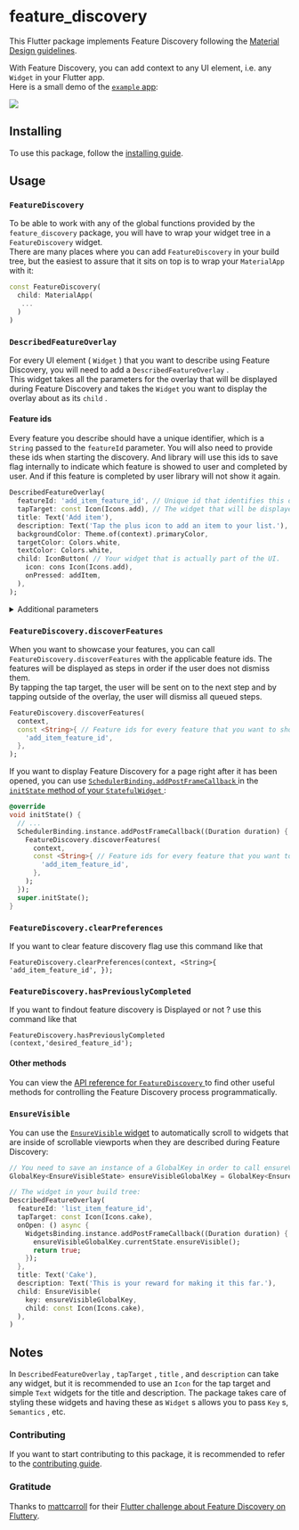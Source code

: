 # feature_discovery

This Flutter package implements Feature Discovery following the [Material Design guidelines](https://material.io/archive/guidelines/growth-communications/feature-discovery.html).  

With Feature Discovery, you can add context to any UI element, i.e. any `Widget` in your Flutter app.  
Here is a small demo of the [ `example` app](https://pub.dev/packages/feature_discovery#-example-tab-):

[![](https://media.giphy.com/media/TJlOkURETOPiucHNRC/giphy.gif)](https://media.giphy.com/media/TJlOkURETOPiucHNRC/giphy.gif)

## Installing

To use this package, follow the [installing guide](https://pub.dev/packages/feature_discovery#-installing-tab-).

## Usage

### `FeatureDiscovery` 

To be able to work with any of the global functions provided by the `feature_discovery` package, you will have to wrap your widget tree in a `FeatureDiscovery` widget.    
There are many places where you can add `FeatureDiscovery` in your build tree, but the easiest to assure that it sits on top is to wrap your `MaterialApp` with it:

``` dart
const FeatureDiscovery(
  child: MaterialApp(
   ...
  )
)
```

### `DescribedFeatureOverlay` 

For every UI element ( `Widget` ) that you want to describe using Feature Discovery, you will need to add a `DescribedFeatureOverlay` .  
This widget takes all the parameters for the overlay that will be displayed during Feature Discovery and takes the `Widget` you want to display the overlay about as its `child` .

#### Feature ids

Every feature you describe should have a unique identifier, which is a `String` passed to the `featureId` parameter. You will also need to provide these ids when starting the discovery.
And library will use this ids to save flag internally to indicate which feature is showed to user and completed by user.
And if this feature is completed by user library will not show it again.

``` dart
DescribedFeatureOverlay(
  featureId: 'add_item_feature_id', // Unique id that identifies this overlay.
  tapTarget: const Icon(Icons.add), // The widget that will be displayed as the tap target.
  title: Text('Add item'),
  description: Text('Tap the plus icon to add an item to your list.'),
  backgroundColor: Theme.of(context).primaryColor,
  targetColor: Colors.white,
  textColor: Colors.white,
  child: IconButton( // Your widget that is actually part of the UI.
    icon: cons Icon(Icons.add),
    onPressed: addItem,
  ),
);
```

<details>
<summary>Additional parameters</summary>

#### `contentLocation` 

This is `ContentLocation.trivial` by default, however, the package cannot always determine the correct placement for the overlay. In those cases, you can provide either of these two:

 * `ContentLocation.below` : Text is displayed below the target.
  
 * `ContentLocation.above` : Text is displayed above the target.

#### `onComplete` 

``` dart
   onComplete: () async {
    // Executed when the tap target is tapped. The overlay will not close before
    // this function returns and after that, the next step will be opened.
    print('Target tapped.');
    // You can prevent completion by returning false.
    return true;
  },
```

#### `onDismiss` 

``` dart
  onDismiss: () async {
    // Called when the user taps outside of the overlay, trying to dismiss it.
    print('Overlay dismissed.');
    // You can prevent dismissal by returning false.
    return true;
  },
```

#### `onOpen` 

``` dart
  onOpen: () async {
    // This callback is called before the overlay is displayed.
    print('The overlay is about to be displayed.');
    // If you return false, the overlay will not be opened and the next step
    // will be attempted to open.
    return true;
  },
```

#### `enablePulsingAnimation` 

This is set to `true` by default, but you can disable the pulsing animation about the tap target by setting this to `false` .

#### `allowShowingDuplicate` 

If multiple `DescribedFeatureOverlay` s have the same `featureId` , they will interfere with each other during discovery and if you want to display multiple overlays at the same time, you will have to set `allowShowingDuplicate` to `true` for all of them.

### `barrierDismissible` 

This is set to `true` by default, but you can disable "dissmiss overlay on touch outside" by setting this to `false` .

#### `overflowMode` 

This is `OverflowMode.ignore` by default, which will simply render the content you pass to `title` and `description` , even if it overflows the background area, i.e. the circle of the overlay. Alternatively, you can specify any of the following if you desire different behavior:

 * `OverflowMode.clipContent` will clip any content that is outside of the inner area (the background's circle).
 
 * `OverflowMode.extendBackground` will expand the background circle if necessary.
 
 * `OverflowMode.wrapBackground` will expand the background circle if necessary, but also shrink it if the content is smaller than the default background size. 

</details>

### `FeatureDiscovery.discoverFeatures` 

When you want to showcase your features, you can call `FeatureDiscovery.discoverFeatures` with the applicable feature ids. The features will be displayed as steps in order if the user does not dismiss them.  
By tapping the tap target, the user will be sent on to the next step and by tapping outside of the overlay, the user will dismiss all queued steps.

``` dart
FeatureDiscovery.discoverFeatures(
  context,
  const <String>{ // Feature ids for every feature that you want to showcase in order.
    'add_item_feature_id',
  },
);
```

If you want to display Feature Discovery for a page right after it has been opened, you can use [ `SchedulerBinding.addPostFrameCallback` ](https://api.flutter.dev/flutter/scheduler/SchedulerBinding/addPostFrameCallback.html) in the [ `initState` method of your `StatefulWidget` ](https://api.flutter.dev/flutter/widgets/State/initState.html):

``` dart
@override
void initState() {
  // ...
  SchedulerBinding.instance.addPostFrameCallback((Duration duration) {
    FeatureDiscovery.discoverFeatures(
      context,
      const <String>{ // Feature ids for every feature that you want to showcase in order.
        'add_item_feature_id',
      },
    ); 
  });
  super.initState();
}
```

### `FeatureDiscovery.clearPreferences` 

If you want to clear feature discovery flag use this command like that

``` 
FeatureDiscovery.clearPreferences(context, <String>{ 'add_item_feature_id', });
```

### `FeatureDiscovery.hasPreviouslyCompleted` 

If you want to findout feature discovery is Displayed or not ? use this command like that

``` 
FeatureDiscovery.hasPreviouslyCompleted (context,'desired_feature_id');
```

#### Other methods

You can view the [API reference for `FeatureDiscovery` ](https://pub.dev/documentation/feature_discovery/latest/feature_discovery/FeatureDiscovery-class.html#static-methods) to find other useful methods for controlling the Feature Discovery process programmatically.

### `EnsureVisible` 

You can use the [ `EnsureVisible` widget](https://pub.dev/documentation/feature_discovery/latest/feature_discovery/EnsureVisible-class.html) to automatically scroll to widgets that are inside of scrollable viewports when they are described during Feature Discovery:

``` dart
// You need to save an instance of a GlobalKey in order to call ensureVisible in onOpen.
GlobalKey<EnsureVisibleState> ensureVisibleGlobalKey = GlobalKey<EnsureVisibleState>();

// The widget in your build tree:
DescribedFeatureOverlay(
  featureId: 'list_item_feature_id',
  tapTarget: const Icon(Icons.cake),
  onOpen: () async {
    WidgetsBinding.instance.addPostFrameCallback((Duration duration) {
      ensureVisibleGlobalKey.currentState.ensureVisible();
      return true;
    });
  },
  title: Text('Cake'),
  description: Text('This is your reward for making it this far.'),
  child: EnsureVisible(
    key: ensureVisibleGlobalKey,
    child: const Icon(Icons.cake),
  ),
)
```

## Notes

In `DescribedFeatureOverlay` , `tapTarget` , `title` , and `description` can take any widget, but it is recommended to use an `Icon` for the tap target and simple `Text` widgets for the title and description. The package takes care of styling these widgets and having these as `Widget` s allows you to pass `Key` s, `Semantics` , etc.

### Contributing

If you want to start contributing to this package, it is recommended to refer to the [contributing guide](https://github.com/ayalma/feature_discovery/blob/master/CONTRIBUTING.md).

### Gratitude 

Thanks to [mattcarroll](https://medium.com/@mattcarroll) for their [Flutter challenge about Feature Discovery on Fluttery](https://youtu.be/Xm0ELlBtNWM).
